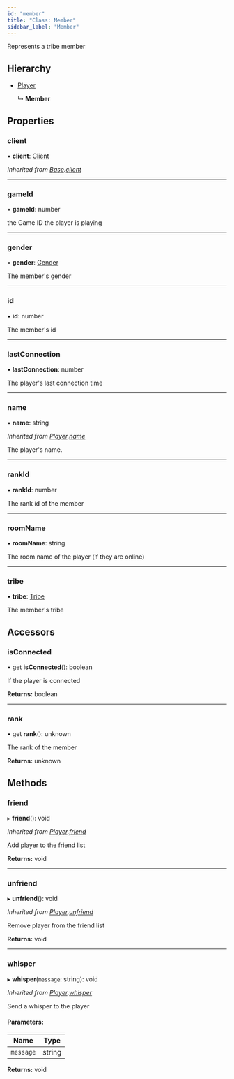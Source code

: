 ```yaml
---
id: "member"
title: "Class: Member"
sidebar_label: "Member"
---
```


Represents a tribe member

## Hierarchy

* [Player](player.md)

  ↳ **Member**

## Properties

### client

•  **client**: [Client](client.md)

*Inherited from [Base](base.md).[client](base.md#client)*

___

### gameId

•  **gameId**: number

the Game ID the player is playing

___

### gender

•  **gender**: [Gender](../enums/gender.md)

The member's gender

___

### id

•  **id**: number

The member's id

___

### lastConnection

•  **lastConnection**: number

The player's last connection time

___

### name

•  **name**: string

*Inherited from [Player](player.md).[name](player.md#name)*

The player's name.

___

### rankId

•  **rankId**: number

The rank id of the member

___

### roomName

•  **roomName**: string

The room name of the player (if they are online)

___

### tribe

•  **tribe**: [Tribe](tribe.md)

The member's tribe

## Accessors

### isConnected

• get **isConnected**(): boolean

If the player is connected

**Returns:** boolean

___

### rank

• get **rank**(): unknown

The rank of the member

**Returns:** unknown

## Methods

### friend

▸ **friend**(): void

*Inherited from [Player](player.md).[friend](player.md#friend)*

Add player to the friend list

**Returns:** void

___

### unfriend

▸ **unfriend**(): void

*Inherited from [Player](player.md).[unfriend](player.md#unfriend)*

Remove player from the friend list

**Returns:** void

___

### whisper

▸ **whisper**(`message`: string): void

*Inherited from [Player](player.md).[whisper](player.md#whisper)*

Send a whisper to the player

#### Parameters:

Name | Type |
------ | ------ |
`message` | string |

**Returns:** void
